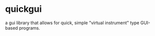 # quickgui

a gui library that allows for quick, simple "virtual instrument" type GUI-based programs.